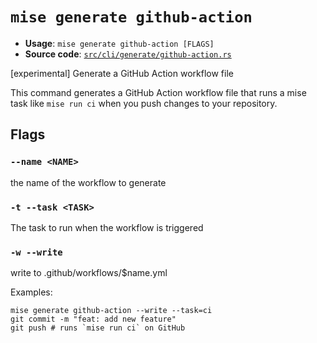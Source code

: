 # `mise generate github-action`

- **Usage**: `mise generate github-action [FLAGS]`
- **Source code**: [`src/cli/generate/github-action.rs`](https://github.com/jdx/mise/blob/main/src/cli/generate/github-action.rs)

[experimental] Generate a GitHub Action workflow file

This command generates a GitHub Action workflow file that runs a mise task like `mise run ci`
when you push changes to your repository.

## Flags

### `--name <NAME>`

the name of the workflow to generate

### `-t --task <TASK>`

The task to run when the workflow is triggered

### `-w --write`

write to .github/workflows/$name.yml

Examples:

```
mise generate github-action --write --task=ci
git commit -m "feat: add new feature"
git push # runs `mise run ci` on GitHub
```
